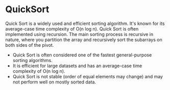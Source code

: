 # QuickSort
Quick Sort is a widely used and efficient sorting algorithm. It's known for its average-case time complexity of O(n log n).
Quick Sort is often implemented using recursion. The main sorting process is recursive in nature, where you partition the array and recursively sort the subarrays on both sides of the pivot.
* Quick Sort is often considered one of the fastest general-purpose sorting algorithms.
* It is efficient for large datasets and has an average-case time complexity of O(n log n).
* Quick Sort is not stable (order of equal elements may change) and may not perform well on mostly sorted data.
